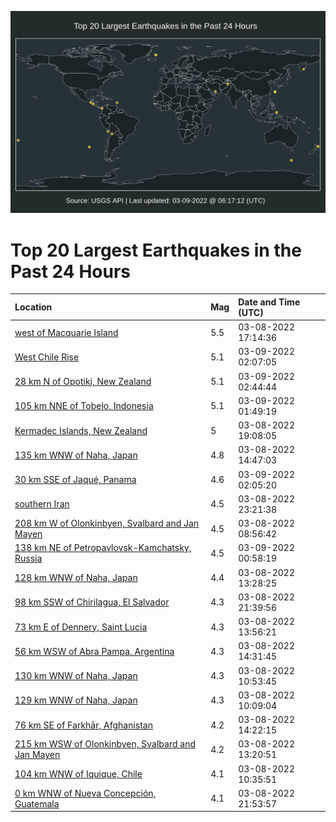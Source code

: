 ![Map](./map.png)

# Top 20 Largest Earthquakes in the Past 24 Hours

| Location | Mag | Date and Time (UTC) |
|:---|:---|:---|
| [west of Macquarie Island](https://earthquake.usgs.gov/earthquakes/eventpage/us6000h33h) | 5.5 | 03-08-2022 17:14:36 |
| [West Chile Rise](https://earthquake.usgs.gov/earthquakes/eventpage/us6000h37h) | 5.1 | 03-09-2022 02:07:05 |
| [28 km N of Opotiki, New Zealand](https://earthquake.usgs.gov/earthquakes/eventpage/us6000h37j) | 5.1 | 03-09-2022 02:44:44 |
| [105 km NNE of Tobelo, Indonesia](https://earthquake.usgs.gov/earthquakes/eventpage/us6000h37b) | 5.1 | 03-09-2022 01:49:19 |
| [Kermadec Islands, New Zealand](https://earthquake.usgs.gov/earthquakes/eventpage/us6000h34m) | 5 | 03-08-2022 19:08:05 |
| [135 km WNW of Naha, Japan](https://earthquake.usgs.gov/earthquakes/eventpage/us6000h31g) | 4.8 | 03-08-2022 14:47:03 |
| [30 km SSE of Jaqué, Panama](https://earthquake.usgs.gov/earthquakes/eventpage/us6000h37d) | 4.6 | 03-09-2022 02:05:20 |
| [southern Iran](https://earthquake.usgs.gov/earthquakes/eventpage/us6000h36i) | 4.5 | 03-08-2022 23:21:38 |
| [208 km W of Olonkinbyen, Svalbard and Jan Mayen](https://earthquake.usgs.gov/earthquakes/eventpage/us6000h300) | 4.5 | 03-08-2022 08:56:42 |
| [138 km NE of Petropavlovsk-Kamchatsky, Russia](https://earthquake.usgs.gov/earthquakes/eventpage/us6000h375) | 4.5 | 03-09-2022 00:58:19 |
| [128 km WNW of Naha, Japan](https://earthquake.usgs.gov/earthquakes/eventpage/us6000h314) | 4.4 | 03-08-2022 13:28:25 |
| [98 km SSW of Chirilagua, El Salvador](https://earthquake.usgs.gov/earthquakes/eventpage/us6000h35u) | 4.3 | 03-08-2022 21:39:56 |
| [73 km E of Dennery, Saint Lucia](https://earthquake.usgs.gov/earthquakes/eventpage/us6000h318) | 4.3 | 03-08-2022 13:56:21 |
| [56 km WSW of Abra Pampa, Argentina](https://earthquake.usgs.gov/earthquakes/eventpage/us6000h31c) | 4.3 | 03-08-2022 14:31:45 |
| [130 km WNW of Naha, Japan](https://earthquake.usgs.gov/earthquakes/eventpage/us6000h30n) | 4.3 | 03-08-2022 10:53:45 |
| [129 km WNW of Naha, Japan](https://earthquake.usgs.gov/earthquakes/eventpage/us6000h308) | 4.3 | 03-08-2022 10:09:04 |
| [76 km SE of Farkhār, Afghanistan](https://earthquake.usgs.gov/earthquakes/eventpage/us6000h31a) | 4.2 | 03-08-2022 14:22:15 |
| [215 km WSW of Olonkinbyen, Svalbard and Jan Mayen](https://earthquake.usgs.gov/earthquakes/eventpage/us6000h312) | 4.2 | 03-08-2022 13:20:51 |
| [104 km WNW of Iquique, Chile](https://earthquake.usgs.gov/earthquakes/eventpage/us6000h30e) | 4.1 | 03-08-2022 10:35:51 |
| [0 km WNW of Nueva Concepción, Guatemala](https://earthquake.usgs.gov/earthquakes/eventpage/us6000h35x) | 4.1 | 03-08-2022 21:53:57 |
